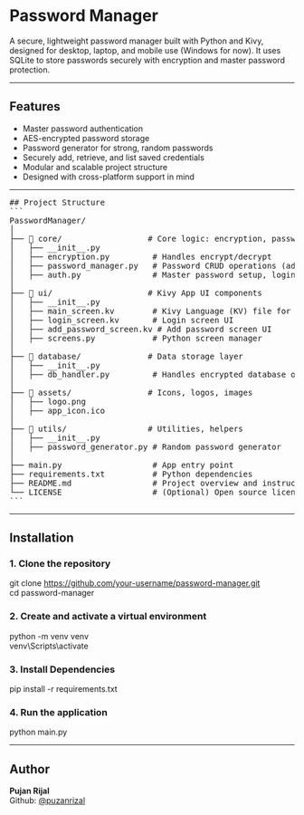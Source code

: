 # Password Manager

A secure, lightweight password manager built with Python and Kivy, designed for desktop, laptop, and mobile use (Windows for now). It uses SQLite to store passwords securely with encryption and master password protection.

---

## Features

- Master password authentication 
- AES-encrypted password storage 
- Password generator for strong, random passwords 
- Securely add, retrieve, and list saved credentials 
- Modular and scalable project structure 
- Designed with cross-platform support in mind 

---
<pre>
## Project Structure
```
PasswordManager/
│
├── 📁 core/                  # Core logic: encryption, password handling
│   ├── __init__.py
│   ├── encryption.py         # Handles encrypt/decrypt
│   ├── password_manager.py   # Password CRUD operations (add, retrieve, delete)
│   ├── auth.py               # Master password setup, login, hashing
│
├── 📁 ui/                    # Kivy App UI components
│   ├── __init__.py
│   ├── main_screen.kv        # Kivy Language (KV) file for main UI
│   ├── login_screen.kv       # Login screen UI
│   ├── add_password_screen.kv # Add password screen UI
│   ├── screens.py            # Python screen manager
│
├── 📁 database/              # Data storage layer
│   ├── __init__.py
│   ├── db_handler.py         # Handles encrypted database or JSON file
│
├── 📁 assets/                # Icons, logos, images
│   ├── logo.png
│   ├── app_icon.ico
│
├── 📁 utils/                 # Utilities, helpers
│   ├── __init__.py
│   ├── password_generator.py # Random password generator
│
├── main.py                   # App entry point
├── requirements.txt          # Python dependencies
├── README.md                 # Project overview and instructions
└── LICENSE                   # (Optional) Open source license 
``` 
</pre>

---

## Installation

### 1. Clone the repository

git clone https://github.com/your-username/password-manager.git <br>
cd password-manager

### 2. Create and activate a virtual environment
python -m venv venv <br>
venv\Scripts\activate

### 3. Install Dependencies
pip install -r requirements.txt

### 4. Run the application
python main.py

---

## Author 
**Pujan Rijal** <br>
Github: [@puzanrizal](https://github.com/puzanrizal)